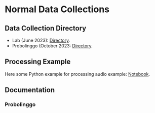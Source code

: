 # Normal Data Collections

## Data Collection Directory
- Lab (June 2023): [Directory](https://github.com/VibrasticLab/ehealth-iot/tree/master/coughgui/olahdata/normal/lab_062023).
- Probolinggo (October 2023: [Directory](https://github.com/VibrasticLab/ehealth-iot/tree/master/coughgui/olahdata/normal/probo_07102023).

## Processing Example

Here some Python example for processing audio example: [Notebook](https://github.com/VibrasticLab/ehealth-iot/blob/master/coughgui/olahdata/TestMFCCF0.ipynb).

## Documentation

### Probolinggo

